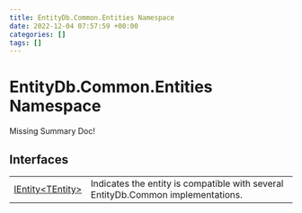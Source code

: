 ```yaml
---
title: EntityDb.Common.Entities Namespace
date: 2022-12-04 07:57:59 +00:00
categories: []
tags: []
---
```


# EntityDb.Common.Entities Namespace
Missing Summary Doc!
## Interfaces
<table><tr><td><a href='dotnet/entitydb.common.entities.ientity`1'>IEntity&lt;TEntity&gt;</a></td><td>
Indicates the entity is compatible with several EntityDb.Common implementations.
</td></tr></table>
